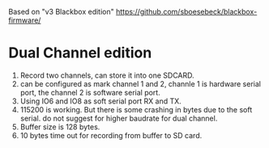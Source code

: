 Based on  "v3 Blackbox edition"
https://github.com/sboesebeck/blackbox-firmware/

 
 # Dual Channel edition
 1. Record two channels, can store it into one SDCARD. 
 2. can be configured as mark channel 1 and 2, channle 1 is hardware serial port, the channel 2 is software serial port. 
 3. Using IO6 and IO8 as soft serial port RX and TX.
 4. 115200 is working. But there is some crashing in bytes due to the soft serial. do not suggest for higher baudrate for dual channel. 
 5. Buffer size is 128 bytes.
 6. 10 bytes time out for recording from buffer to SD card. 
